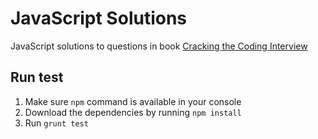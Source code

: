 # JavaScript Solutions #

JavaScript solutions to questions in book [Cracking the Coding Interview](http://www.careercup.com/) 

## Run test ##

1. Make sure `npm` command is available in your console
2. Download the dependencies by running `npm install`
3. Run `grunt test`


